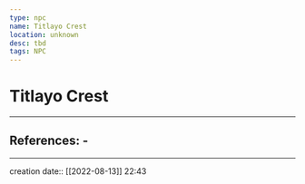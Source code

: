 ```yaml
---
type: npc
name: Titlayo Crest
location: unknown
desc: tbd
tags: NPC
---
```


# Titlayo Crest
___ 
## References: - 
--- 
creation date:: [[2022-08-13]] 22:43
